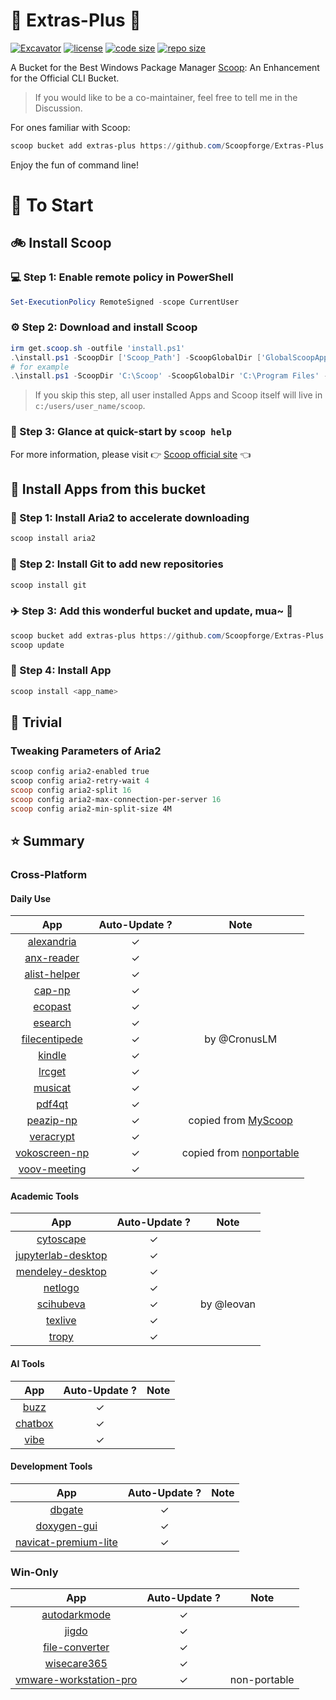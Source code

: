 # 🍨 Extras-Plus 🍨

[![Excavator](https://github.com/Scoopforge/Extras-Plus/actions/workflows/ci.yml/badge.svg)](https://github.com/Scoopforge/Extras-Plus/actions/workflows/ci.yml)
[![license](https://img.shields.io/github/license/Scoopforge/Extras-Plus)](https://github.com/Scoopforge/Extras-Plus/blob/master/LICENSE)
[![code size](https://img.shields.io/github/languages/code-size/Scoopforge/Extras-Plus.svg)](https://img.shields.io/github/languages/code-size/Scoopforge/Extras-Plus.svg)
[![repo size](https://img.shields.io/github/repo-size/Scoopforge/Extras-Plus.svg)](https://img.shields.io/github/repo-size/Scoopforge/Extras-Plus.svg)

A Bucket for the Best Windows Package Manager [Scoop](https://github.com/ScoopInstaller/Scoop): An Enhancement for the Official CLI Bucket.

> If you would like to be a co-maintainer, feel free to tell me in the Discussion.

For ones familiar with Scoop:

```powershell
scoop bucket add extras-plus https://github.com/Scoopforge/Extras-Plus
```

Enjoy the fun of command line!

# 🏃 To Start

## 🚲 Install Scoop

### 💻 Step 1: Enable remote policy in PowerShell

```powershell
Set-ExecutionPolicy RemoteSigned -scope CurrentUser
```

### ⚙️ Step 2: Download and install Scoop

```powershell
irm get.scoop.sh -outfile 'install.ps1'
.\install.ps1 -ScoopDir ['Scoop_Path'] -ScoopGlobalDir ['GlobalScoopApps_Path'] -NoProxy
# for example
.\install.ps1 -ScoopDir 'C:\Scoop' -ScoopGlobalDir 'C:\Program Files' -NoProxy
```

> If you skip this step, all user installed Apps and Scoop itself will live in `c:/users/user_name/scoop`.

### 📖 Step 3: Glance at quick-start by `scoop help`

For more information, please visit 👉 [Scoop official site](https://scoop.sh/) 👈

## 🚗 Install Apps from this bucket

### 🚋 Step 1: Install Aria2 to accelerate downloading

```powershell
scoop install aria2
```

### 🎫 Step 2: Install Git to add new repositories

```powershell
scoop install git
```

### ✈️ Step 3: Add this wonderful bucket and update, mua~ 💋

```powershell
scoop bucket add extras-plus https://github.com/Scoopforge/Extras-Plus
scoop update
```

### 🚀 Step 4: Install App

```powershell
scoop install <app_name>
```

## 📝 Trivial

### Tweaking Parameters of Aria2

```powershell
scoop config aria2-enabled true
scoop config aria2-retry-wait 4
scoop config aria2-split 16
scoop config aria2-max-connection-per-server 16
scoop config aria2-min-split-size 4M
```

## ⭐️ Summary

### Cross-Platform

#### Daily Use

|                                   App                                   | Auto-Update ? |                                   Note                                   |
| :---------------------------------------------------------------------: | :-----------: | :----------------------------------------------------------------------: |
|            [alexandria](https://github.com/btpf/Alexandria)             |       ✓       |                                                                          |
|           [anx-reader](https://github.com/Anxcye/anx-reader)            |       ✓       |                                                                          |
|        [alist-helper](https://github.com/Xmarmalade/alisthelper)        |       ✓       |                                                                          |
|                        [cap-np](https://cap.so)                         |       ✓       |                                                                          |
|           [ecopast](https://github.com/EcoPasteHub/EcoPaste)            |       ✓       |                                                                          |
|            [esearch](https://github.com/xushengfeng/eSearch)            |       ✓       |                                                                          |
|        [filecentipede](https://github.com/filecxx/FileCentipede)        |       ✓       |                               by @CronusLM                               |
|                 [kindle](https://amazon.com/kindleapps)                 |       ✓       |                                                                          |
|            [lrcget](https://github.com/tranxuanthang/lrcget)            |       ✓       |                                                                          |
|             [musicat](https://github.com/basharovV/musicat)             |       ✓       |                                                                          |
|                 [pdf4qt](https://jakubmelka.github.io)                  |       ✓       |                                                                          |
|                  [peazip-np](https://peazip.github.io)                  |       ✓       |    copied from [MyScoop](https://github.com/FlawlessCasual17/MyScoop)    |
|                    [veracrypt](https://veracrypt.fr)                    |       ✓       |                                                                          |
| [vokoscreen-np](https://linuxecke.volkoh.de/vokoscreen/vokoscreen.html) |       ✓       | copied from [nonportable](https://github.com/ScoopInstaller/Nonportable) |
|                 [voov-meeting](https://voovmeeting.com)                 |       ✓       |                                                                          |

#### Academic Tools

|                                  App                                   | Auto-Update ? |    Note    |
| :--------------------------------------------------------------------: | :-----------: | :--------: |
|                   [cytoscape](https://cytoscape.org)                   |       ✓       |            |
| [jupyterlab-desktop](https://github.com/jupyterlab/jupyterlab-desktop) |       ✓       |            |
|                [mendeley-desktop](http://mendeley.com/)                |       ✓       |            |
|            [netlogo](https://ccl.northwestern.edu/netlogo)             |       ✓       |            |
|            [scihubeva](https://github.com/leovan/SciHubEVA)            |       ✓       | by @leovan |
|                   [texlive](https://tug.org/texlive)                   |       ✓       |            |
|                       [tropy](https://tropy.org)                       |       ✓       |            |

#### AI Tools

|                     App                      | Auto-Update ? | Note  |
| :------------------------------------------: | :-----------: | :---: |
|       [buzz](https://buzzcaptions.com)       |       ✓       |       |
|       [chatbox](https://chatboxai.app)       |       ✓       |       |
| [vibe](https://github.com/thewh1teagle/vibe) |       ✓       |       |

#### Development Tools

|                                     App                                      | Auto-Update ? | Note  |
| :--------------------------------------------------------------------------: | :-----------: | :---: |
|                         [dbgate](https://dbgate.org)                         |       ✓       |       |
|                       [doxygen-gui](http://doxygen.nl)                       |       ✓       |       |
| [navicat-premium-lite](https://navicat.com/en/products/navicat-premium-lite) |       ✓       |       |

### Win-Only

|                                      App                                      | Auto-Update ? |     Note     |
| :---------------------------------------------------------------------------: | :-----------: | :----------: |
|     [autodarkmode](https://github.com/Armin2208/Windows-Auto-Night-Mode)      |       ✓       |              |
|               [jigdo](https://einval.com/~steve/software/jigdo)               |       ✓       |              |
|                 [file-converter](https://file-converter.org)                  |       ✓       |              |
|           [wisecare365](https://wisecleaner.com/wise-care-365.html)           |       ✓       |              |
| [vmware-workstation-pro](https://vmware.com/products/desktop-hypervisor.html) |       ✓       | non-portable |
